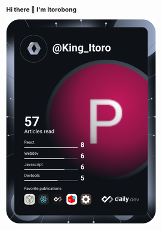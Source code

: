 ### Hi there 👋 I'm Itorobong

<!--
**OkukuItoro/OkukuItoro** is a ✨ _special_ ✨ repository because its `README.md` (this file) appears on your GitHub profile.

Here are some ideas to get you started:

- 🔭 I’m currently working on ...
- 🌱 I’m currently learning ...
- 👯 I’m looking to collaborate on ...
- 🤔 I’m looking for help with ...
- 💬 Ask me about ...
- 📫 How to reach me: ...
- 😄 Pronouns: ...
- ⚡ Fun fact: ...
-->
<!-- <a href="https://app.daily.dev/King_Itoro"><img src="https://api.daily.dev/devcards/941cc15ba62346828e07d13deb310a06.png?r=s0h" width="400" alt="Itorobong Okuku's Dev Card"/></a> -->
<a href="https://app.daily.dev/DailyDevTips"><img src="https://github.com/OkukuItoro/OkukuItoro/blob/master/devcard.svg" width="400" alt="Okuku's Dev Card"/></a>
